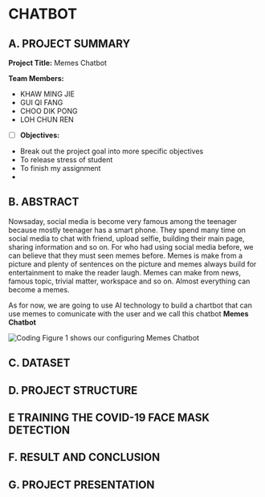 # CHATBOT

## A. PROJECT SUMMARY

**Project Title:** Memes Chatbot

**Team Members:** 
- KHAW MING JIE
- GUI QI FANG
- CHOO DIK PONG
- LOH CHUN REN


- [ ] **Objectives:**
- Break out the project goal into more specific objectives
- To release stress of student
- To finish my assignment
- 



##  B. ABSTRACT 

Nowsaday, social media is become very famous among the teenager because mostly teenager has a smart phone. They spend many time on social media to chat with friend, upload selfie, building their main page, sharing information and so on. For who had using social media before, we can believe that they must seen memes before. Memes is make from a picture and plenty of sentences on the picture and memes always build for entertainment to make the reader laugh. Memes can make from news, famous topic, trivial matter, workspace and so on. Almost everything can become a memes.

As for now, we are going to use AI technology to build a chartbot that can use memes to comunicate with the user and we call this chatbot **Memes Chatbot**


![Coding](https://miro.medium.com/max/5600/1*RD1s9xBIvd_ycJUnX12Tyw@2x.png)
Figure 1 shows our configuring Memes Chatbot


## C.  DATASET


## D.   PROJECT STRUCTURE


## E   TRAINING THE COVID-19 FACE MASK DETECTION


## F.  RESULT AND CONCLUSION


## G.   PROJECT PRESENTATION 





